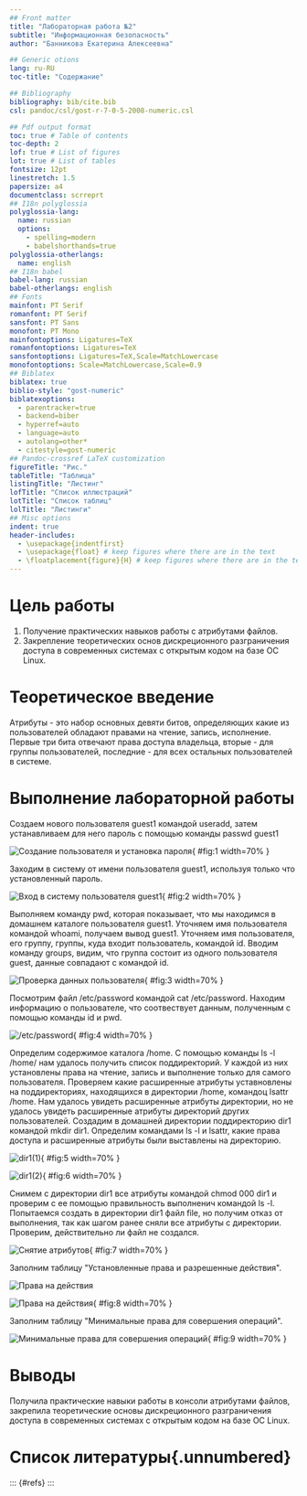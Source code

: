 ```yaml
---
## Front matter
title: "Лабораторная работа №2"
subtitle: "Информационная безопасность"
author: "Банникова Екатерина Алексеевна"

## Generic otions
lang: ru-RU
toc-title: "Содержание"

## Bibliography
bibliography: bib/cite.bib
csl: pandoc/csl/gost-r-7-0-5-2008-numeric.csl

## Pdf output format
toc: true # Table of contents
toc-depth: 2
lof: true # List of figures
lot: true # List of tables
fontsize: 12pt
linestretch: 1.5
papersize: a4
documentclass: scrreprt
## I18n polyglossia
polyglossia-lang:
  name: russian
  options:
	- spelling=modern
	- babelshorthands=true
polyglossia-otherlangs:
  name: english
## I18n babel
babel-lang: russian
babel-otherlangs: english
## Fonts
mainfont: PT Serif
romanfont: PT Serif
sansfont: PT Sans
monofont: PT Mono
mainfontoptions: Ligatures=TeX
romanfontoptions: Ligatures=TeX
sansfontoptions: Ligatures=TeX,Scale=MatchLowercase
monofontoptions: Scale=MatchLowercase,Scale=0.9
## Biblatex
biblatex: true
biblio-style: "gost-numeric"
biblatexoptions:
  - parentracker=true
  - backend=biber
  - hyperref=auto
  - language=auto
  - autolang=other*
  - citestyle=gost-numeric
## Pandoc-crossref LaTeX customization
figureTitle: "Рис."
tableTitle: "Таблица"
listingTitle: "Листинг"
lofTitle: "Список иллюстраций"
lotTitle: "Список таблиц"
lolTitle: "Листинги"
## Misc options
indent: true
header-includes:
  - \usepackage{indentfirst}
  - \usepackage{float} # keep figures where there are in the text
  - \floatplacement{figure}{H} # keep figures where there are in the text
---
```


# Цель работы

1. Получение практических навыков работы с атрибутами файлов.
2. Закрепление теоретических основ дискреционного разграничения доступа в современных системах с открытым кодом на базе OC Linux.


# Теоретическое введение

Атрибуты - это набор основных девяти битов, определяющих какие из пользователей обладают правами на чтение, запись, исполнение. Первые три бита отвечают права доступа владельца, вторые - для группы пользователей, последние - для всех остальных пользователей в системе.

# Выполнение лабораторной работы

Создаем нового пользователя guest1 командой useradd, затем устанавливаем для него пароль с помощью команды passwd guest1

![Создание пользователя и установка пароля](image/1.PNG){ #fig:1 width=70% }

Заходим в систему от имени пользователя guest1, используя только что установленный пароль.

![Вход в систему пользователя guest1](image/2.PNG){ #fig:2 width=70% }

Выполняем команду pwd, которая показывает, что мы находимся в домашнем каталоге пользователя guest1. Уточняем имя пользователя командой whoami, получаем вывод guest1. Уточняем имя пользователя, его группу, группы, куда входит пользователь, командой id. Вводим команду groups, видим, что группа состоит из одного пользователя guest, данные совпадают с командой id.

![Проверка данных пользователя](image/3.PNG){ #fig:3 width=70% }

Посмотрим файл /etc/password командой cat /etc/password. Находим информацию о пользователе, что соотвествует данным, полученным с помощью команды id и pwd.

![/etc/password](image/4.PNG){ #fig:4 width=70% }

Определим содержимое каталога /home. С помощью команды ls -l /home/ нам удалось получить список поддиректорий. У каждой из них установлены права на чтение, запись и выполнение только для самого пользователя. Проверяем какие расширенные атрибуты уставновлены на поддиректориях, находящихся в директории /home, командоц lsattr /home.
Нам удалось увидеть расширенные атрибуты директории, но не удалось увидеть расширенные атрибуты директорий других пользователей. 
Создадим в домашней директории поддиректорию dir1 командой mkdir dir1. Определим командами ls -l и lsattr, какие права доступа и расширенные атрибуты были выставлены на директорию.

![dir1(1)](image/5.PNG){ #fig:5 width=70% }

![dir1(2)](image/7.png){ #fig:6 width=70% }

Снимем с директории dir1 все атрибуты командой chmod 000 dir1 и проверим с ее помощью правильность выполненич командой ls -l.
Попытаемся создать в директории dir1 файл file, но получим отказ от выполнения, так как шагом ранее сняли все атрибуты с директории. Проверим, действительно ли файл не создался.

![Снятие атрибутов](image/6.PNG){ #fig:7 width=70% }

Заполним таблицу "Установленные права и разрешенные действия".

![Права на действия](image/8.png)

![Права на действия](image/9.PNG){ #fig:8 width=70% }

Заполним таблицу "Минимальные права для совершения операций".

![Минимальные права для совершения операций](image/10.PNG){ #fig:9 width=70% }



# Выводы

Получила практические навыки работы в консоли атрибутами файлов, закрепила теоретические основы дискреционного разграничения доступа в современных системах с открытым кодом на базе OC Linux.

# Список литературы{.unnumbered}

::: {#refs}
:::
